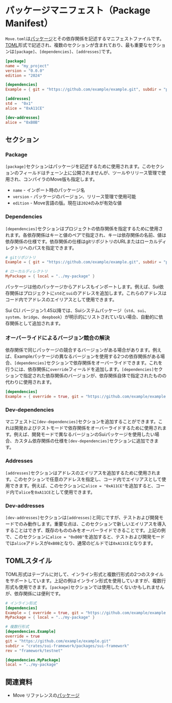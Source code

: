 # パッケージマニフェスト（Package Manifest）

`Move.toml`は[パッケージ](./packages)とその依存関係を記述するマニフェストファイルです。
[TOML](https://toml.io/en/)形式で記述され、複数のセクションが含まれており、最も重要なセクションは`[package]`、`[dependencies]`、`[addresses]`です。

```toml
[package]
name = "my_project"
version = "0.0.0"
edition = "2024"

[dependencies]
Example = { git = "https://github.com/example/example.git", subdir = "path/to/package", rev = "framework/testnet" }

[addresses]
std =  "0x1"
alice = "0xA11CE"

[dev-addresses]
alice = "0xB0B"
```

## セクション

### Package

`[package]`セクションはパッケージを記述するために使用されます。このセクションのフィールドはチェーン上に公開されませんが、ツールやリリース管理で使用され、コンパイラのMove版も指定します。

- `name` - インポート時のパッケージ名
- `version` - パッケージのバージョン、リリース管理で使用可能
- `edition` - Move言語の版。現在は`2024`のみが有効な値

<!-- published-at -->

### Dependencies

`[dependencies]`セクションはプロジェクトの依存関係を指定するために使用されます。各依存関係はキーと値のペアで指定され、キーは依存関係の名前、値は依存関係の仕様です。依存関係の仕様はgitリポジトリのURLまたはローカルディレクトリへのパスを指定できます。

```toml
# gitリポジトリ
Example = { git = "https://github.com/example/example.git", subdir = "path/to/package", rev = "framework/testnet" }

# ローカルディレクトリ
MyPackage = { local = "../my-package" }
```

パッケージは他のパッケージからアドレスもインポートします。例えば、Sui依存関係はプロジェクトに`std`と`sui`のアドレスを追加します。これらのアドレスはコード内でアドレスのエイリアスとして使用できます。

Sui CLI バージョン1.45以降では、Suiシステムパッケージ（`std`、`sui`、`system`、`bridge`、`deepbook`）が明示的にリストされていない場合、自動的に依存関係として追加されます。

### オーバーライドによるバージョン競合の解決

依存関係で同じパッケージの競合するバージョンがある場合があります。例えば、Exampleパッケージの異なるバージョンを使用する2つの依存関係がある場合、`[dependencies]`セクションで依存関係をオーバーライドできます。これを行うには、依存関係に`override`フィールドを追加します。`[dependencies]`セクションで指定された依存関係のバージョンが、依存関係自体で指定されたものの代わりに使用されます。

```toml
[dependencies]
Example = { override = true, git = "https://github.com/example/example.git", subdir = "crates/sui-framework/packages/sui-framework", rev = "framework/testnet" }
```

### Dev-dependencies

マニフェストに`[dev-dependencies]`セクションを追加することができます。これは開発およびテストモードで依存関係をオーバーライドするために使用されます。例えば、開発モードで異なるバージョンのSuiパッケージを使用したい場合、カスタム依存関係の仕様を`[dev-dependencies]`セクションに追加できます。

### Addresses

`[addresses]`セクションはアドレスのエイリアスを追加するために使用されます。このセクションで任意のアドレスを指定し、コード内でエイリアスとして使用できます。例えば、このセクションに`alice = "0xA11CE"`を追加すると、コード内で`alice`を`0xA11CE`として使用できます。

### Dev-addresses

`[dev-addresses]`セクションは`[addresses]`と同じですが、テストおよび開発モードでのみ動作します。重要な点は、このセクションで新しいエイリアスを導入することはできず、既存のもののみをオーバーライドできることです。上記の例で、このセクションに`alice = "0xB0B"`を追加すると、テストおよび開発モードでは`alice`アドレスが`0xB0B`となり、通常のビルドでは`0xA11CE`となります。

## TOMLスタイル

TOML形式はテーブルに対して、インライン形式と複数行形式の2つのスタイルをサポートしています。上記の例はインライン形式を使用していますが、複数行形式も使用できます。`[package]`セクションでは使用したくないかもしれませんが、依存関係には便利です。

```toml
# インライン形式
[dependencies]
Example = { override = true, git = "https://github.com/example/example.git", subdir = "crates/sui-framework/packages/sui-framework", rev = "framework/testnet" }
MyPackage = { local = "../my-package" }
```

```toml
# 複数行形式
[dependencies.Example]
override = true
git = "https://github.com/example/example.git"
subdir = "crates/sui-framework/packages/sui-framework"
rev = "framework/testnet"

[dependencies.MyPackage]
local = "../my-package"
```

## 関連資料

- Move リファレンスの[パッケージ](./../../reference/packages)
